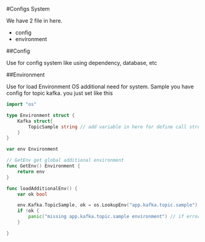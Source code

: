 #Configs System

We have 2 file in here.
* config
* environment

##Config

Use for config system like using dependency, database, etc

##Environment

Use for load Environment OS additional need for system. Sample you have config for topic kafka. you just set like this

```go
import "os"

type Environment struct {
	Kafka struct{
		TopicSample string // add variable in here for define call struct env in another file
	}
}

var env Environment

// GetEnv get global additional environment
func GetEnv() Environment {
	return env
}

func loadAdditionalEnv() {
	var ok bool

	env.Kafka.TopicSample, ok = os.LookupEnv("app.kafka.topic.sample") // load env additional in here
	if !ok {
		panic("missing app.kafka.topic.sample environment") // if error variable is mandatory request you can set error to panic
	}

}
```